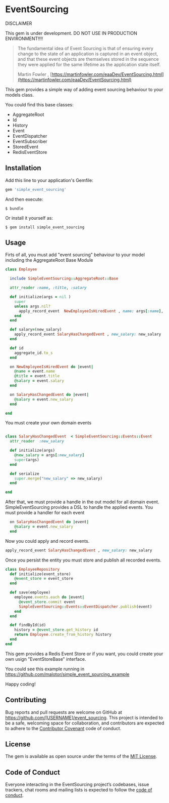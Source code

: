 # EventSourcing


DISCLAIMER

This gem is under development. DO NOT USE IN PRODUCTION ENVIRONMENT!!!!

>The fundamental idea of Event Sourcing is that of ensuring every change to the state of an application is captured in an event object, and that these event objects are themselves stored in the sequence they were applied for the same lifetime as the application state itself.
>
>Martin Fowler , [https://martinfowler.com/eaaDev/EventSourcing.html](https://martinfowler.com/eaaDev/EventSourcing.html)

This gem provides a simple way of adding event sourcing behaviour to your models class.

You could find this base classes:

- AggregateRoot
- Id
- History
- Event
- EventDispatcher
- EventSubscriber
- StoredEvent
- RedisEventStore

## Installation

Add this line to your application's Gemfile:

```ruby
gem 'simple_event_sourcing'
```

And then execute:

    $ bundle

Or install it yourself as:

    $ gem install simple_event_sourcing

## Usage

Firts of all, you must add "event sourcing" behaviour to your model including the AggregateRoot Base Module

```ruby
class Employee

  include SimpleEventSourcing::AggregateRoot::Base

  attr_reader :name, :title, :salary

  def initialize(args = nil )
    super
    unless args.nil?
      apply_record_event  NewEmployeeIsHiredEvent , name: args[:name],  title: args[:title], salary: args[:salary]
    end
  end

  def salary=(new_salary)
    apply_record_event SalaryHasChangedEvent , new_salary: new_salary
  end

  def id
    aggregate_id.to_s
  end

  on NewEmployeeIsHiredEvent do |event|
    @name = event.name
    @title = event.title
    @salary = event.salary
  end

  on SalaryHasChangedEvent do |event|
    @salary = event.new_salary
  end

end

```

You must create your own domain events

```ruby

class SalaryHasChangedEvent  < SimpleEventSourcing::Events::Event
  attr_reader  :new_salary

  def initialize(args)
    @new_salary = args[:new_salary]
    super(args)
  end

  def serialize
    super.merge("new_salary" => new_salary)
  end

end

```

After that, we must provide a handle in the out model for all domain event. SimpleEventSourcing provides a DSL to handle the applied events. You must provide a handler for each event

```ruby
  on SalaryHasChangedEvent do |event|
    @salary = event.new_salary
  end
```

Now you could apply and record events.

```ruby
apply_record_event SalaryHasChangedEvent , new_salary: new_salary
```

Once you persist the entity you must store and publish all recorded events.
```ruby
class EmployeeRepository
  def initialize(event_store)
    @event_store = event_store
  end

  def save(employee)
    employee.events.each do |event|
      @event_store.commit event
      SimpleEventSourcing::Events::EventDispatcher.publish(event)
    end
  end

  def findById(id)
    history = @event_store.get_history id
    return Employee.create_from_history history
  end
end

```

This gem provides a Redis Event Store or if you want, you could create your own usign "EventStoreBase" interface.

You could see this example running in  https://github.com/malotor/simple_event_sourcing_example

Happy coding!

## Contributing

Bug reports and pull requests are welcome on GitHub at https://github.com/[USERNAME]/event_sourcing. This project is intended to be a safe, welcoming space for collaboration, and contributors are expected to adhere to the [Contributor Covenant](http://contributor-covenant.org) code of conduct.

## License

The gem is available as open source under the terms of the [MIT License](https://opensource.org/licenses/MIT).

## Code of Conduct

Everyone interacting in the EventSourcing project’s codebases, issue trackers, chat rooms and mailing lists is expected to follow the [code of conduct](https://github.com/[USERNAME]/event_sourcing/blob/master/CODE_OF_CONDUCT.md).
